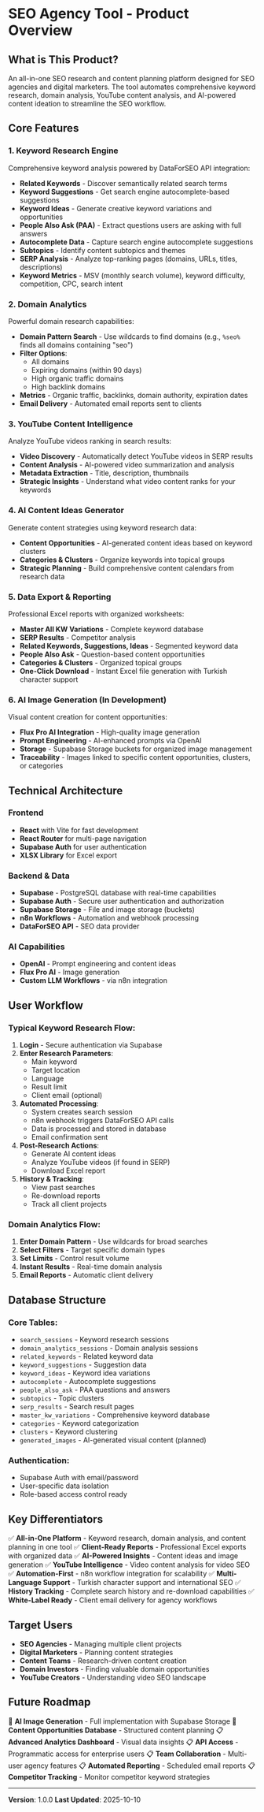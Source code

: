 # SEO Agency Tool - Product Overview

## What is This Product?

An all-in-one SEO research and content planning platform designed for SEO agencies and digital marketers. The tool automates comprehensive keyword research, domain analysis, YouTube content analysis, and AI-powered content ideation to streamline the SEO workflow.

## Core Features

### 1. **Keyword Research Engine**
Comprehensive keyword analysis powered by DataForSEO API integration:

- **Related Keywords** - Discover semantically related search terms
- **Keyword Suggestions** - Get search engine autocomplete-based suggestions
- **Keyword Ideas** - Generate creative keyword variations and opportunities
- **People Also Ask (PAA)** - Extract questions users are asking with full answers
- **Autocomplete Data** - Capture search engine autocomplete suggestions
- **Subtopics** - Identify content subtopics and themes
- **SERP Analysis** - Analyze top-ranking pages (domains, URLs, titles, descriptions)
- **Keyword Metrics** - MSV (monthly search volume), keyword difficulty, competition, CPC, search intent

### 2. **Domain Analytics**
Powerful domain research capabilities:

- **Domain Pattern Search** - Use wildcards to find domains (e.g., `%seo%` finds all domains containing "seo")
- **Filter Options**:
  - All domains
  - Expiring domains (within 90 days)
  - High organic traffic domains
  - High backlink domains
- **Metrics** - Organic traffic, backlinks, domain authority, expiration dates
- **Email Delivery** - Automated email reports sent to clients

### 3. **YouTube Content Intelligence**
Analyze YouTube videos ranking in search results:

- **Video Discovery** - Automatically detect YouTube videos in SERP results
- **Content Analysis** - AI-powered video summarization and analysis
- **Metadata Extraction** - Title, description, thumbnails
- **Strategic Insights** - Understand what video content ranks for your keywords

### 4. **AI Content Ideas Generator**
Generate content strategies using keyword research data:

- **Content Opportunities** - AI-generated content ideas based on keyword clusters
- **Categories & Clusters** - Organize keywords into topical groups
- **Strategic Planning** - Build comprehensive content calendars from research data

### 5. **Data Export & Reporting**
Professional Excel reports with organized worksheets:

- **Master All KW Variations** - Complete keyword database
- **SERP Results** - Competitor analysis
- **Related Keywords, Suggestions, Ideas** - Segmented keyword data
- **People Also Ask** - Question-based content opportunities
- **Categories & Clusters** - Organized topical groups
- **One-Click Download** - Instant Excel file generation with Turkish character support

### 6. **AI Image Generation** (In Development)
Visual content creation for content opportunities:

- **Flux Pro AI Integration** - High-quality image generation
- **Prompt Engineering** - AI-enhanced prompts via OpenAI
- **Storage** - Supabase Storage buckets for organized image management
- **Traceability** - Images linked to specific content opportunities, clusters, or categories

## Technical Architecture

### Frontend
- **React** with Vite for fast development
- **React Router** for multi-page navigation
- **Supabase Auth** for user authentication
- **XLSX Library** for Excel export

### Backend & Data
- **Supabase** - PostgreSQL database with real-time capabilities
- **Supabase Auth** - Secure user authentication and authorization
- **Supabase Storage** - File and image storage (buckets)
- **n8n Workflows** - Automation and webhook processing
- **DataForSEO API** - SEO data provider

### AI Capabilities
- **OpenAI** - Prompt engineering and content ideas
- **Flux Pro AI** - Image generation
- **Custom LLM Workflows** - via n8n integration

## User Workflow

### Typical Keyword Research Flow:

1. **Login** - Secure authentication via Supabase
2. **Enter Research Parameters**:
   - Main keyword
   - Target location
   - Language
   - Result limit
   - Client email (optional)
3. **Automated Processing**:
   - System creates search session
   - n8n webhook triggers DataForSEO API calls
   - Data is processed and stored in database
   - Email confirmation sent
4. **Post-Research Actions**:
   - Generate AI content ideas
   - Analyze YouTube videos (if found in SERP)
   - Download Excel report
5. **History & Tracking**:
   - View past searches
   - Re-download reports
   - Track all client projects

### Domain Analytics Flow:

1. **Enter Domain Pattern** - Use wildcards for broad searches
2. **Select Filters** - Target specific domain types
3. **Set Limits** - Control result volume
4. **Instant Results** - Real-time domain analysis
5. **Email Reports** - Automatic client delivery

## Database Structure

### Core Tables:
- `search_sessions` - Keyword research sessions
- `domain_analytics_sessions` - Domain analysis sessions
- `related_keywords` - Related keyword data
- `keyword_suggestions` - Suggestion data
- `keyword_ideas` - Keyword idea variations
- `autocomplete` - Autocomplete suggestions
- `people_also_ask` - PAA questions and answers
- `subtopics` - Topic clusters
- `serp_results` - Search result pages
- `master_kw_variations` - Comprehensive keyword database
- `categories` - Keyword categorization
- `clusters` - Keyword clustering
- `generated_images` - AI-generated visual content (planned)

### Authentication:
- Supabase Auth with email/password
- User-specific data isolation
- Role-based access control ready

## Key Differentiators

✅ **All-in-One Platform** - Keyword research, domain analysis, and content planning in one tool
✅ **Client-Ready Reports** - Professional Excel exports with organized data
✅ **AI-Powered Insights** - Content ideas and image generation
✅ **YouTube Intelligence** - Video content analysis for video SEO
✅ **Automation-First** - n8n workflow integration for scalability
✅ **Multi-Language Support** - Turkish character support and international SEO
✅ **History Tracking** - Complete search history and re-download capabilities
✅ **White-Label Ready** - Client email delivery for agency workflows

## Target Users

- **SEO Agencies** - Managing multiple client projects
- **Digital Marketers** - Planning content strategies
- **Content Teams** - Research-driven content creation
- **Domain Investors** - Finding valuable domain opportunities
- **YouTube Creators** - Understanding video SEO landscape

## Future Roadmap

🔄 **AI Image Generation** - Full implementation with Supabase Storage
🔄 **Content Opportunities Database** - Structured content planning
📋 **Advanced Analytics Dashboard** - Visual data insights
📋 **API Access** - Programmatic access for enterprise users
📋 **Team Collaboration** - Multi-user agency features
📋 **Automated Reporting** - Scheduled email reports
📋 **Competitor Tracking** - Monitor competitor keyword strategies

---

**Version**: 1.0.0
**Last Updated**: 2025-10-10
